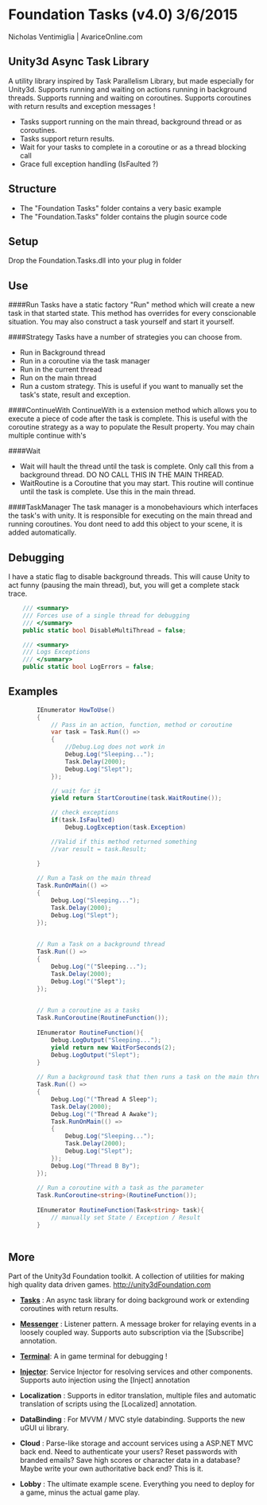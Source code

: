 # Foundation Tasks (v4.0) 3/6/2015

Nicholas Ventimiglia | AvariceOnline.com

## Unity3d Async Task Library

A utility library inspired by Task Parallelism Library, but made especially for Unity3d. Supports running and waiting on actions running in background threads. Supports running and waiting on coroutines. Supports coroutines with return results and exception messages !

 - Tasks support running on the main thread, background thread or as coroutines.
 - Tasks support return results. 
 - Wait for your tasks to complete in a coroutine or as a thread blocking call
 - Grace full exception handling (IsFaulted ?)

## Structure

- The "Foundation Tasks" folder contains a very basic example
- The "Foundation.Tasks" folder contains the plugin source code

## Setup

Drop the Foundation.Tasks.dll into your plug in folder


## Use

####Run
Tasks have a static factory "Run" method which will create a new task in that started state. This method has overrides for every conscionable situation.
You may also construct a task yourself and start it yourself.

####Strategy
Tasks have a number of strategies you can choose from.
 - Run in Background thread
 - Run in a coroutine via the task manager
 - Run in the current thread
 - Run on the main thread
 - Run a custom strategy. This is useful if you want to manually set the task's state, result and exception. 
  
####ContinueWith
ContinueWith is a extension method which allows you to execute a piece of code after the task is complete. This is useful with the coroutine strategy
as a way to populate the Result property. You may chain multiple continue with's

####Wait
- Wait will hault the thread until the task is complete. Only call this from a background thread. DO NO CALL THIS IN THE MAIN THREAD.
- WaitRoutine is a Coroutine that you may start. This routine will continue until the task is complete. Use this in the main thread.

####TaskManager
The task manager is a monobehaviours which interfaces the task's with unity. It is responsible for executing on the main thread and running coroutines.
You dont need to add this object to your scene, it is added automatically.

## Debugging

I have a static flag to disable background threads. This will cause Unity
to act funny (pausing the main thread), but, you will get a complete stack trace.

````c#
    /// <summary>
    /// Forces use of a single thread for debugging
    /// </summary>
    public static bool DisableMultiThread = false;

    /// <summary>
    /// Logs Exceptions
    /// </summary>
    public static bool LogErrors = false;

````

## Examples

```c#
		IEnumerator HowToUse()
        {
			// Pass in an action, function, method or coroutine
            var task = Task.Run(() =>
            {
				//Debug.Log does not work in
                Debug.Log("Sleeping...");
                Task.Delay(2000);
                Debug.Log("Slept");
            });

			// wait for it
            yield return StartCoroutine(task.WaitRoutine());

			// check exceptions
			if(task.IsFaulted)
				Debug.LogException(task.Exception)

			//Valid if this method returned something
			//var result = task.Result;

        }
		
		// Run a Task on the main thread
        Task.RunOnMain(() =>
        {
            Debug.Log("Sleeping...");
            Task.Delay(2000);
            Debug.Log("Slept");
        });
        

		// Run a Task on a background thread
        Task.Run(() =>
        {
            Debug.Log("("Sleeping...");
            Task.Delay(2000);
            Debug.Log("("Slept");
        });
        

		// Run a coroutine as a tasks
		Task.RunCoroutine(RoutineFunction());
        
		IEnumerator RoutineFunction(){
			Debug.LogOutput("Sleeping...");
			yield return new WaitForSeconds(2);
			Debug.LogOutput("Slept");
		}
       
		// Run a background task that then runs a task on the main thread
		Task.Run(() =>
		{
			Debug.Log("("Thread A Sleep");
			Task.Delay(2000);
			Debug.Log("("Thread A Awake");
			Task.RunOnMain(() =>
			{
				Debug.Log("Sleeping...");
				Task.Delay(2000);
				Debug.Log("Slept");
			});
			Debug.Log("Thread B By");
		});     
		
		// Run a coroutine with a task as the parameter        
		Task.RunCoroutine<string>(RoutineFunction());
        
		IEnumerator RoutineFunction(Task<string> task){
			// manually set State / Exception / Result
		}
   
```

## More

Part of the Unity3d Foundation toolkit. A collection of utilities for making high quality data driven games. http://unity3dFoundation.com

- [**Tasks**](https://github.com/NVentimiglia/Unity3d-Async-Task-) : An async task library for doing background work or extending coroutines with return results.


- [**Messenger**](https://github.com/NVentimiglia/Unity3d-Event-Messenger) : Listener pattern. A message broker for relaying events in a loosely coupled way. Supports auto subscription via the [Subscribe] annotation.

- [**Terminal**](https://github.com/NVentimiglia/Unity3d-uGUI-Terminal): A in game terminal for debugging !

- [**Injector**](https://github.com/NVentimiglia/Unity3d-Service-Injector): Service Injector for resolving services and other components. Supports auto injection using the [Inject] annotation

- **Localization** : Supports in editor translation, multiple files and automatic translation of scripts using the [Localized] annotation.

- **DataBinding** : For MVVM / MVC style databinding. Supports the new uGUI ui library.

- **Cloud** : Parse-like storage and account services using a ASP.NET MVC back end. Need to authenticate your users? Reset passwords with branded emails? Save high scores or character data in a database? Maybe write your own authoritative back end? This is it.

- **Lobby** : The ultimate example scene. Everything you need to deploy for a game, minus the actual game play.